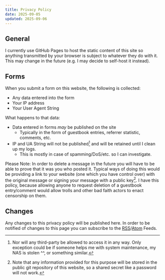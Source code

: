 ```yaml
---
title: Privacy Policy
date: 2025-09-05
updated: 2025-09-06
---
```


## General

I currently use GitHub Pages to host the static content of this site so anything transmitted by your browser is subject to whatever they do with it. This may change in the future (e.g. I may decide to self-host it instead).

## Forms
When you submit a form on this website, the following is collected:
- Any data entered into the form
- Your IP address
- Your User Agent String

What happens to that data:
- Data entered in forms *may* be published on the site
  - Typically in the form of guestbook entries, referrer statistic, comments, etc.
- IP and UA String will not be published[^1] and will be retained until I clean up my logs.
  - This is mostly in case of spamming/DoS/etc. so I can investigate.

Please Note: In order to delete a message in the future you will have to be able to prove that it was you who posted it.
Typical ways of doing this would be providing a link to your website (one which you have control over) with the original message or signing your message with a public key[^2].
I have this policy, because allowing anyone to request deletion of a guestbook entry/comment would allow trolls and other bad faith actors to enact censorship on them.

[^1]: Nor will any third-party be allowed to access it in any way. Only exception could be if someone helps me with system maintenance, my NAS is stolen ^^, or something similar.
[^2]: Note that any information provided for this purpose will be stored in the public git repository of this website, so a shared secret like a password will not work.

## Changes

Any changes to this privacy policy will be published here.
In order to be notified of changes to this page you can subscribe to the [RSS](/rss.xml)/[Atom](/atom.xml) Feeds.
